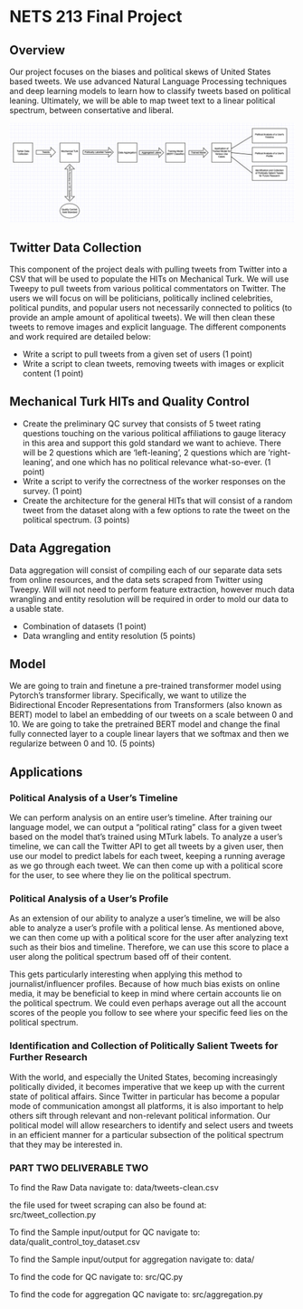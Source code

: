 # NETS 213 Final Project


## Overview

Our project focuses on the biases and political skews of United States based tweets. We use advanced Natural Language Processing techniques and deep learning models to learn how to classify tweets based on political leaning. Ultimately, we will be able to map tweet text to a linear political spectrum, between consertative and liberal.


![alt_text](./flow_diagram.png)



## Twitter Data Collection

This component of the project deals with pulling tweets from Twitter into a CSV that will be used to populate the HITs on Mechanical Turk. We will use Tweepy to pull tweets from various political commentators on Twitter. The users we will focus on will be politicians, politically inclined celebrities, political pundits, and popular users not necessarily connected to politics (to provide an ample amount of apolitical tweets). We will then clean these tweets to remove images and explicit language. The different components and work required are detailed below:



*   Write a script to pull tweets from a given set of users (1 point)
*   Write a script to clean tweets, removing tweets with images or explicit content (1 point)


## Mechanical Turk HITs and Quality Control



*   Create the preliminary QC survey that consists of 5 tweet rating questions touching on the various political affiliations to gauge literacy in this area and support this gold standard we want to achieve. There will be 2 questions which are ‘left-leaning’, 2 questions which are ‘right-leaning’, and one which has no political relevance what-so-ever. (1 point)
*   Write a script to verify the correctness of the worker responses on the survey. (1 point)
*   Create the architecture for the general HITs that will consist of a random tweet from the dataset along with a few options to rate the tweet on the political spectrum. (3 points)


## Data Aggregation

Data aggregation will consist of compiling each of our separate data sets from online resources, and the data sets scraped from Twitter using Tweepy. Will will not need to perform feature extraction, however much data wrangling and entity resolution will be required in order to mold our data to a usable state.



*   Combination of datasets (1 point)
*   Data wrangling and entity resolution (5 points)


## Model

We are going to train and finetune a pre-trained transformer model using Pytorch’s transformer library. Specifically, we want to utilize the Bidirectional Encoder Representations from Transformers (also known as BERT) model to label an embedding of our tweets on a scale between 0 and 10. We are going to take the pretrained BERT model and change the final fully connected layer to a couple linear layers that we softmax and then we regularize between 0 and 10. (5 points)


## Applications


### Political Analysis of a User’s Timeline

We can perform analysis on an entire user’s timeline. After training our language model, we can output a “political rating” class for a given tweet based on the model that’s trained using MTurk labels. To analyze a user’s timeline, we can call the Twitter API to get all tweets by a given user, then use our model to predict labels for each tweet, keeping a running average as we go through each tweet. We can then come up with a political score for the user, to see where they lie on the political spectrum.


### Political Analysis of a User’s Profile

As an extension of our ability to analyze a user’s timeline, we will be also able to analyze a user’s profile with a political lense. As mentioned above, we can then come up with a political score for the user after analyzing text such as their bios and timeline. Therefore, we can use this score to place a user along the political spectrum based off of their content. 

This gets particularly interesting when applying this method to journalist/influencer profiles. Because of how much bias exists on online media, it may be beneficial to keep in mind where certain accounts lie on the political spectrum. We could even perhaps average out all the account scores of the people you follow to see where your specific feed lies on the political spectrum. 


### Identification and Collection of Politically Salient Tweets for Further Research

With the world, and especially the United States, becoming increasingly politically divided, it becomes imperative that we keep up with the current state of political affairs. Since Twitter in particular has become a popular mode of communication amongst all platforms, it is also important to help others sift through relevant and non-relevant political information. Our political model will allow researchers to identify and select users and tweets in an efficient manner for a particular subsection of the political spectrum that they may be interested in.


### PART TWO DELIVERABLE TWO

To find the Raw Data navigate to:
data/tweets-clean.csv

the file used for tweet scraping can also be found at:
src/tweet_collection.py

To find the Sample input/output for QC navigate to:
data/qualit_control_toy_dataset.csv

To find the Sample input/output for aggregation navigate to:
data/

To find the code for QC navigate to:
src/QC.py

To find the code for aggregation QC navigate to:
src/aggregation.py
